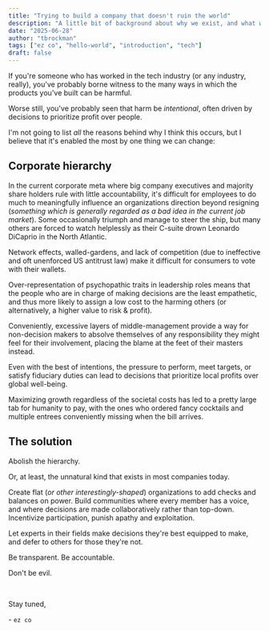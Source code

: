 ```yaml
---
title: "Trying to build a company that doesn't ruin the world"
description: "A little bit of background about why we exist, and what we're trying to do."
date: "2025-06-28"
author: "tbrockman"
tags: ["ez co", "hello-world", "introduction", "tech"]
draft: false
---
```


If you're someone who has worked in the tech industry (or any industry, really), you've probably borne witness to the many ways in which the products you've built can be harmful. 

Worse still, you've probably seen that harm be *intentional*, often driven by decisions to prioritize profit over people.

I'm not going to list _all_ the reasons behind why I think this occurs, but I believe that it's enabled the most by one thing we can change:

## Corporate hierarchy

In the current corporate meta where big company executives and majority share holders rule with little accountability, it's difficult for employees to do much to meaningfully influence an organizations direction beyond resigning (*something which is generally regarded as a bad idea in the current job market*). Some occasionally triumph and manage to steer the ship, but many others are forced to watch helplessly as their C-suite drown Leonardo DiCaprio in the North Atlantic.

Network effects, walled-gardens, and lack of competition (due to ineffective and oft unenforced US antitrust law) make it difficult for consumers to vote with their wallets.

Over-representation of psychopathic traits in leadership roles means that the people who are in charge of making decisions are the least empathetic, and thus more likely to assign a low cost to the harming others (or alternatively, a higher value to risk & profit).

Conveniently, excessive layers of middle-management provide a way for non-decision makers to absolve themselves of any responsibility they might feel for their involvement, placing the blame at the feet of their masters instead.

Even with the best of intentions, the pressure to perform, meet targets, or satisfy fiduciary duties can lead to decisions that prioritize local profits over global well-being.

Maximizing growth regardless of the societal costs has led to a pretty large tab for humanity to pay, with the ones who ordered fancy cocktails and multiple entrees conveniently missing when the bill arrives.


## The solution

Abolish the hierarchy.

Or, at least, the unnatural kind that exists in most companies today.

Create flat (_or other interestingly-shaped_) organizations to add checks and balances on power. Build communities where every member has a voice, and where decisions are made collaboratively rather than top-down. Incentivize participation, punish apathy and exploitation.

Let experts in their fields make decisions they're best equipped to make, and defer to others for those they're not.

Be transparent. Be accountable.

Don't be evil.

<br>

Stay tuned,

\- `ez co`
